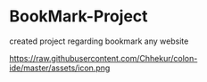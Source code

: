 # BookMark-Project
created project regarding bookmark any website

https://raw.githubusercontent.com/Chhekur/colon-ide/master/assets/icon.png
